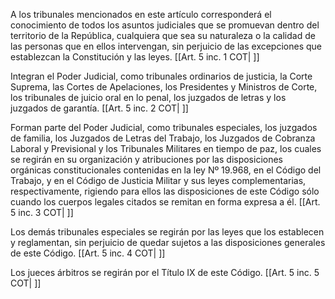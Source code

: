 A los tribunales mencionados en este artículo corresponderá el conocimiento de todos los asuntos judiciales que se promuevan dentro del territorio de la República, cualquiera que sea su naturaleza o la calidad de las personas que en ellos intervengan, sin perjuicio de las excepciones que establezcan la Constitución y las leyes. [[Art. 5 inc. 1 COT| ]]

Integran el Poder Judicial, como tribunales ordinarios de justicia, la Corte Suprema, las Cortes de Apelaciones, los Presidentes y Ministros de Corte, los tribunales de juicio oral en lo penal, los juzgados de letras y los juzgados de garantía. [[Art. 5 inc. 2 COT| ]]

Forman parte del Poder Judicial, como tribunales especiales, los juzgados de familia, los Juzgados de Letras del Trabajo, los Juzgados de Cobranza Laboral y Previsional y los Tribunales Militares en tiempo de paz, los cuales se regirán en su organización y atribuciones por las disposiciones orgánicas constitucionales contenidas en la ley Nº 19.968, en el Código del Trabajo, y en el Código de Justicia Militar y sus leyes complementarias, respectivamente, rigiendo para ellos las disposiciones de este Código sólo cuando los cuerpos legales citados se remitan en forma expresa a él. [[Art. 5 inc. 3 COT| ]]

Los demás tribunales especiales se regirán por las leyes que los establecen y reglamentan, sin perjuicio de quedar sujetos a las disposiciones generales de este Código. [[Art. 5 inc. 4 COT| ]]

Los jueces árbitros se regirán por el Título IX de este Código. [[Art. 5 inc. 5 COT| ]]